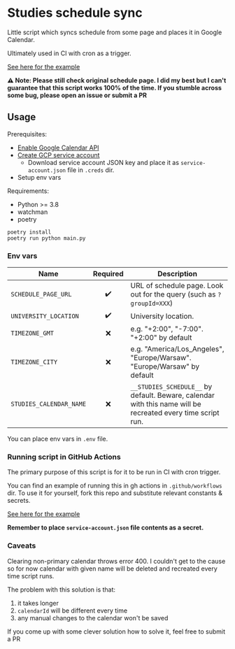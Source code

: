 # Studies schedule sync

Little script which syncs schedule from some page and places it in Google Calendar. 

Ultimately used in CI with cron as a trigger.

[See here for the example](.github/workflows/sync_with_gcal.yml)

**:warning: Note: Please still check original schedule page. I did my best but I can't guarantee that this script works 100% of the time. If you stumble across some bug, please open an issue or submit a PR**

## Usage

Prerequisites:
* [Enable Google Calendar API](https://developers.google.com/calendar/api/quickstart/python#enable_the_api)
* [Create GCP service account](https://medium.com/@ArchTaqi/google-calendar-api-in-your-application-without-oauth-consent-screen-4fcc1f8eb380)
  * Download service account JSON key and place it as `service-account.json` file in `.creds` dir.
* Setup env vars

Requirements:
* Python >= 3.8
* watchman
* poetry


```shell
poetry install
poetry run python main.py
```

### Env vars

| Name | Required | Description |
| - | :-: | - |
| `SCHEDULE_PAGE_URL` | :heavy_check_mark: | URL of schedule page. Look out for the query (such as `?groupId=XXX`) |
| `UNIVERSITY_LOCATION` | :heavy_check_mark: | University location. |
| `TIMEZONE_GMT` | :x: | e.g. "+2:00", "-7:00". "+2:00" by default |
| `TIMEZONE_CITY` | :x: | e.g. "America/Los_Angeles", "Europe/Warsaw". "Europe/Warsaw" by default |
| `STUDIES_CALENDAR_NAME` | :x: | `__STUDIES_SCHEDULE__` by default. Beware, calendar with this name will be recreated every time script run. |

You can place env vars in `.env` file.

### Running script in GitHub Actions

The primary purpose of this script is for it to be run in CI with cron trigger.

You can find an example of running this in gh actions in `.github/workflows` dir. 
To use it for yourself, fork this repo and substitute relevant constants & secrets.

[See here for the example](.github/workflows/sync_with_gcal.yml) 

**Remember to place `service-account.json` file contents as a secret.**
### Caveats

Clearing non-primary calendar throws error 400. I couldn't get to the cause so for now calendar with given name will be deleted and recreated every time script runs.

The problem with this solution is that: 
1. it takes longer
2. `calendarId` will be different every time
3. any manual changes to the calendar won't be saved

If you come up with some clever solution how to solve it, feel free to submit a PR
